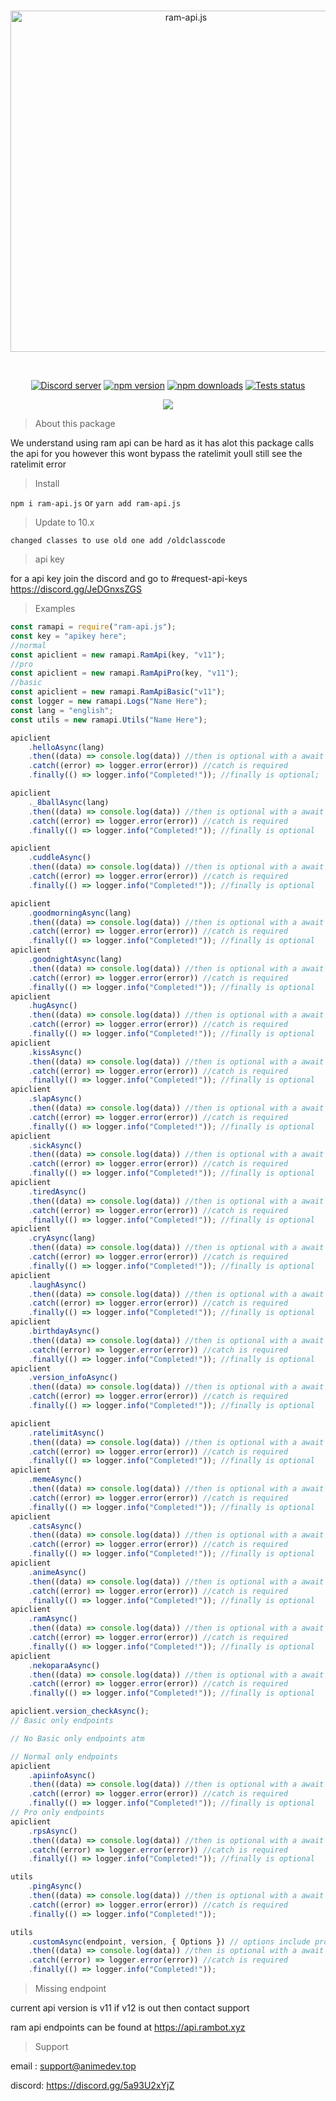 <div align="center">
  <br />
  <p>
    <a href="https://api.rambot.xyz"><img src="https://gamearoo.top/ram/ramapijs.png" width="546" alt="ram-api.js" /></a>
  </p>
  <br />
  <p>
    <a href="https://discord.gg/5a93U2xYjZ"><img src="https://img.shields.io/discord/605900262581993472?color=5865F2&logo=discord&logoColor=white" alt="Discord server" /></a>
    <a href="https://www.npmjs.com/package/ram-api.js"><img src="https://img.shields.io/npm/v/ram-api.js.svg" alt="npm version" /></a>
    <a href="https://www.npmjs.com/package/ram-api.js"><img src="https://img.shields.io/npm/dt/ram-api.js.svg?maxAge=3600" alt="npm downloads" /></a>
    <a href="https://github.com/Gamearoos-development/ram-api.js/actions"><img src="https://github.com/Gamearoos-development/ram-api.js/actions/workflows/text.yml/badge.svg" alt="Tests status" /></a>
  </p>
  <a href="https://nodei.co/npm/ram-api.js/"><img src="https://nodei.co/npm/ram-api.js.png?downloads=true&downloadRank=true&stars=true"></a>
</div>

> About this package

We understand using ram api can be hard as it has alot this package calls the api for you however this wont bypass the ratelimit youll still see the ratelimit error

> Install

`npm i ram-api.js` or `yarn add ram-api.js`

> Update to 10.x

```text
changed classes to use old one add /oldclasscode
```

> api key

for a api key join the discord and go to #request-api-keys https://discord.gg/JeDGnxsZGS

> Examples

```javascript
const ramapi = require("ram-api.js");
const key = "apikey here";
//normal
const apiclient = new ramapi.RamApi(key, "v11");
//pro
const apiclient = new ramapi.RamApiPro(key, "v11");
//basic
const apiclient = new ramapi.RamApiBasic("v11");
const logger = new ramapi.Logs("Name Here");
const lang = "english";
const utils = new ramapi.Utils("Name Here");

apiclient
	.helloAsync(lang)
	.then((data) => console.log(data)) //then is optional with a await
	.catch((error) => logger.error(error)) //catch is required
	.finally(() => logger.info("Completed!")); //finally is optional;

apiclient
	._8ballAsync(lang)
	.then((data) => console.log(data)) //then is optional with a await
	.catch((error) => logger.error(error)) //catch is required
	.finally(() => logger.info("Completed!")); //finally is optional

apiclient
	.cuddleAsync()
	.then((data) => console.log(data)) //then is optional with a await
	.catch((error) => logger.error(error)) //catch is required
	.finally(() => logger.info("Completed!")); //finally is optional

apiclient
	.goodmorningAsync(lang)
	.then((data) => console.log(data)) //then is optional with a await
	.catch((error) => logger.error(error)) //catch is required
	.finally(() => logger.info("Completed!")); //finally is optional
apiclient
	.goodnightAsync(lang)
	.then((data) => console.log(data)) //then is optional with a await
	.catch((error) => logger.error(error)) //catch is required
	.finally(() => logger.info("Completed!")); //finally is optional
apiclient
	.hugAsync()
	.then((data) => console.log(data)) //then is optional with a await
	.catch((error) => logger.error(error)) //catch is required
	.finally(() => logger.info("Completed!")); //finally is optional
apiclient
	.kissAsync()
	.then((data) => console.log(data)) //then is optional with a await
	.catch((error) => logger.error(error)) //catch is required
	.finally(() => logger.info("Completed!")); //finally is optional
apiclient
	.slapAsync()
	.then((data) => console.log(data)) //then is optional with a await
	.catch((error) => logger.error(error)) //catch is required
	.finally(() => logger.info("Completed!")); //finally is optional
apiclient
	.sickAsync()
	.then((data) => console.log(data)) //then is optional with a await
	.catch((error) => logger.error(error)) //catch is required
	.finally(() => logger.info("Completed!")); //finally is optional
apiclient
	.tiredAsync()
	.then((data) => console.log(data)) //then is optional with a await
	.catch((error) => logger.error(error)) //catch is required
	.finally(() => logger.info("Completed!")); //finally is optional
apiclient
	.cryAsync(lang)
	.then((data) => console.log(data)) //then is optional with a await
	.catch((error) => logger.error(error)) //catch is required
	.finally(() => logger.info("Completed!")); //finally is optional
apiclient
	.laughAsync()
	.then((data) => console.log(data)) //then is optional with a await
	.catch((error) => logger.error(error)) //catch is required
	.finally(() => logger.info("Completed!")); //finally is optional
apiclient
	.birthdayAsync()
	.then((data) => console.log(data)) //then is optional with a await
	.catch((error) => logger.error(error)) //catch is required
	.finally(() => logger.info("Completed!")); //finally is optional
apiclient
	.version_infoAsync()
	.then((data) => console.log(data)) //then is optional with a await
	.catch((error) => logger.error(error)) //catch is required
	.finally(() => logger.info("Completed!")); //finally is optional

apiclient
	.ratelimitAsync()
	.then((data) => console.log(data)) //then is optional with a await
	.catch((error) => logger.error(error)) //catch is required
	.finally(() => logger.info("Completed!")); //finally is optional
apiclient
	.memeAsync()
	.then((data) => console.log(data)) //then is optional with a await
	.catch((error) => logger.error(error)) //catch is required
	.finally(() => logger.info("Completed!")); //finally is optional
apiclient
	.catsAsync()
	.then((data) => console.log(data)) //then is optional with a await
	.catch((error) => logger.error(error)) //catch is required
	.finally(() => logger.info("Completed!")); //finally is optional
apiclient
	.animeAsync()
	.then((data) => console.log(data)) //then is optional with a await
	.catch((error) => logger.error(error)) //catch is required
	.finally(() => logger.info("Completed!")); //finally is optional
apiclient
	.ramAsync()
	.then((data) => console.log(data)) //then is optional with a await
	.catch((error) => logger.error(error)) //catch is required
	.finally(() => logger.info("Completed!")); //finally is optional
apiclient
	.nekoparaAsync()
	.then((data) => console.log(data)) //then is optional with a await
	.catch((error) => logger.error(error)) //catch is required
	.finally(() => logger.info("Completed!")); //finally is optional

apiclient.version_checkAsync();
// Basic only endpoints

// No Basic only endpoints atm

// Normal only endpoints
apiclient
	.apiinfoAsync()
	.then((data) => console.log(data)) //then is optional with a await
	.catch((error) => logger.error(error)) //catch is required
	.finally(() => logger.info("Completed!")); //finally is optional
// Pro only endpoints
apiclient
	.rpsAsync()
	.then((data) => console.log(data)) //then is optional with a await
	.catch((error) => logger.error(error)) //catch is required
	.finally(() => logger.info("Completed!")); //finally is optional

utils
	.pingAsync()
	.then((data) => console.log(data)) //then is optional with a await
	.catch((error) => logger.error(error)) //catch is required
	.finally(() => logger.info("Completed!"));

utils
	.customAsync(endpoint, version, { Options }) // options include pro: true or false, basic: true or false, or api_key: String, lang: String
	.then((data) => console.log(data)) //then is optional with a await
	.catch((error) => logger.error(error)) //catch is required
	.finally(() => logger.info("Completed!"));
```

> Missing endpoint

current api version is v11 if v12 is out then contact support

ram api endpoints can be found at https://api.rambot.xyz

> Support

email : support@animedev.top

discord: https://discord.gg/5a93U2xYjZ
